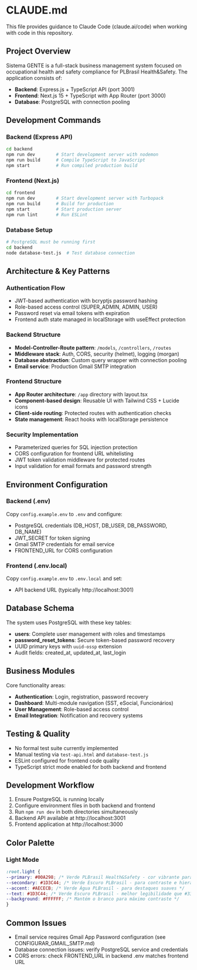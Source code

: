 # CLAUDE.md

This file provides guidance to Claude Code (claude.ai/code) when working with code in this repository.

## Project Overview

Sistema GENTE is a full-stack business management system focused on occupational health and safety compliance for PLBrasil Health&Safety. The application consists of:

- **Backend**: Express.js + TypeScript API (port 3001)
- **Frontend**: Next.js 15 + TypeScript with App Router (port 3000)
- **Database**: PostgreSQL with connection pooling

## Development Commands

### Backend (Express API)
```bash
cd backend
npm run dev        # Start development server with nodemon
npm run build      # Compile TypeScript to JavaScript
npm start          # Run compiled production build
```

### Frontend (Next.js)
```bash
cd frontend
npm run dev        # Start development server with Turbopack
npm run build      # Build for production
npm start          # Start production server
npm run lint       # Run ESLint
```

### Database Setup
```bash
# PostgreSQL must be running first
cd backend
node database-test.js  # Test database connection
```

## Architecture & Key Patterns

### Authentication Flow
- JWT-based authentication with bcryptjs password hashing
- Role-based access control (SUPER_ADMIN, ADMIN, USER)
- Password reset via email tokens with expiration
- Frontend auth state managed in localStorage with useEffect protection

### Backend Structure
- **Model-Controller-Route pattern**: `/models`, `/controllers`, `/routes`
- **Middleware stack**: Auth, CORS, security (helmet), logging (morgan)
- **Database abstraction**: Custom query wrapper with connection pooling
- **Email service**: Production Gmail SMTP integration

### Frontend Structure
- **App Router architecture**: `/app` directory with layout.tsx
- **Component-based design**: Reusable UI with Tailwind CSS + Lucide icons
- **Client-side routing**: Protected routes with authentication checks
- **State management**: React hooks with localStorage persistence

### Security Implementation
- Parameterized queries for SQL injection protection
- CORS configuration for frontend URL whitelisting
- JWT token validation middleware for protected routes
- Input validation for email formats and password strength

## Environment Configuration

### Backend (.env)
Copy `config.example.env` to `.env` and configure:
- PostgreSQL credentials (DB_HOST, DB_USER, DB_PASSWORD, DB_NAME)
- JWT_SECRET for token signing
- Gmail SMTP credentials for email service
- FRONTEND_URL for CORS configuration

### Frontend (.env.local)
Copy `config.example.env` to `.env.local` and set:
- API backend URL (typically http://localhost:3001)

## Database Schema

The system uses PostgreSQL with these key tables:
- **users**: Complete user management with roles and timestamps
- **password_reset_tokens**: Secure token-based password recovery
- UUID primary keys with `uuid-ossp` extension
- Audit fields: created_at, updated_at, last_login

## Business Modules

Core functionality areas:
- **Authentication**: Login, registration, password recovery
- **Dashboard**: Multi-module navigation (SST, eSocial, Funcionários)
- **User Management**: Role-based access control
- **Email Integration**: Notification and recovery systems

## Testing & Quality

- No formal test suite currently implemented
- Manual testing via `test-api.html` and `database-test.js`
- ESLint configured for frontend code quality
- TypeScript strict mode enabled for both backend and frontend

## Development Workflow

1. Ensure PostgreSQL is running locally
2. Configure environment files in both backend and frontend
3. Run `npm run dev` in both directories simultaneously
4. Backend API available at http://localhost:3001
5. Frontend application at http://localhost:3000

## Color Palette

### Light Mode
```css
:root.light {
--primary: #00A298; /* Verde PLBrasil Health&Safety - cor vibrante para elementos principais */
--secondary: #1D3C44; /* Verde Escuro PLBrasil - para contraste e hierarquia */
--accent: #AECECB; /* Verde Água PLBrasil - para destaques suaves */
--text: #1D3C44; /* Verde Escuro PLBrasil - melhor legibilidade que #333333 */
--background: #FFFFFF; /* Mantém o branco para máximo contraste */
}
```

## Common Issues

- Email service requires Gmail App Password configuration (see CONFIGURAR_GMAIL_SMTP.md)
- Database connection issues: verify PostgreSQL service and credentials
- CORS errors: check FRONTEND_URL in backend .env matches frontend URL